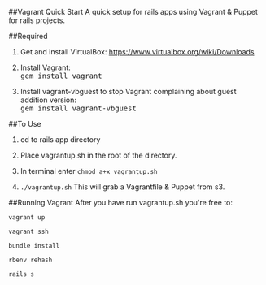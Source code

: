 ##Vagrant Quick Start
A quick setup for rails apps using Vagrant & Puppet for rails projects.

##Required
1. Get and install VirtualBox: https://www.virtualbox.org/wiki/Downloads

2. Install Vagrant:  
	<tt>gem install vagrant</tt>

3. Install vagrant-vbguest to stop Vagrant complaining about guest addition version:  
	<tt>gem install vagrant-vbguest</tt>

##To Use
1. cd to rails app directory

2. Place vagrantup.sh in the root of the directory.

3. In terminal enter <code>chmod a+x vagrantup.sh</code>

4. <code>./vagrantup.sh</code>
This will grab a Vagrantfile & Puppet from s3.

##Running Vagrant
After you have run vagrantup.sh you're free to:

<code>vagrant up</code>

<code>vagrant ssh</code>

<code>bundle install</code>

<code>rbenv rehash</code>

<code>rails s</code>


